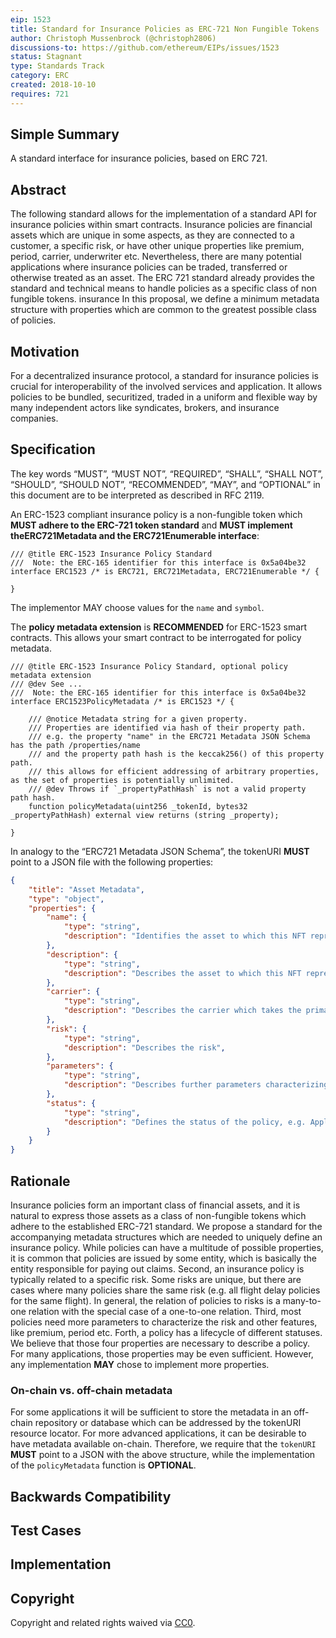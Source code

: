 ```yaml
---
eip: 1523
title: Standard for Insurance Policies as ERC-721 Non Fungible Tokens
author: Christoph Mussenbrock (@christoph2806)
discussions-to: https://github.com/ethereum/EIPs/issues/1523
status: Stagnant
type: Standards Track
category: ERC
created: 2018-10-10
requires: 721
---
```


## Simple Summary
A standard interface for insurance policies, based on ERC 721.

## Abstract
The following standard allows for the implementation of a standard API for insurance policies within smart contracts.
Insurance policies are financial assets which are unique in some aspects, as they are connected to a customer, a specific risk, or have other unique properties like premium, period, carrier, underwriter etc.
Nevertheless, there are many potential applications where insurance policies can be traded, transferred or otherwise treated as an asset.
The ERC 721 standard already provides the standard and technical means to handle policies as a specific class of non fungible tokens.
insurance In this proposal, we define a minimum metadata structure with properties which are common to the greatest possible class of policies.

## Motivation
For a decentralized insurance protocol, a standard for insurance policies is crucial for interoperability of the involved services and application.
It allows policies to be bundled, securitized, traded in a uniform and flexible way by many independent actors like syndicates, brokers, and insurance companies.

## Specification
The key words “MUST”, “MUST NOT”, “REQUIRED”, “SHALL”, “SHALL NOT”, “SHOULD”, “SHOULD NOT”, “RECOMMENDED”, “MAY”, and “OPTIONAL” in this document are to be interpreted as described in RFC 2119.

An ERC-1523 compliant insurance policy is a non-fungible token which **MUST adhere to the ERC-721 token standard** and **MUST implement theERC721Metadata and the ERC721Enumerable interface**:

```solidity
/// @title ERC-1523 Insurance Policy Standard
///  Note: the ERC-165 identifier for this interface is 0x5a04be32
interface ERC1523 /* is ERC721, ERC721Metadata, ERC721Enumerable */ {

}
```

The implementor MAY choose values for the ```name``` and ```symbol```.

The **policy metadata extension** is **RECOMMENDED** for ERC-1523 smart contracts. 
This allows your smart contract to be interrogated for policy metadata.

```solidity
/// @title ERC-1523 Insurance Policy Standard, optional policy metadata extension
/// @dev See ...
///  Note: the ERC-165 identifier for this interface is 0x5a04be32
interface ERC1523PolicyMetadata /* is ERC1523 */ {

    /// @notice Metadata string for a given property.
    /// Properties are identified via hash of their property path.
    /// e.g. the property "name" in the ERC721 Metadata JSON Schema has the path /properties/name
    /// and the property path hash is the keccak256() of this property path. 
    /// this allows for efficient addressing of arbitrary properties, as the set of properties is potentially unlimited.
    /// @dev Throws if `_propertyPathHash` is not a valid property path hash. 
    function policyMetadata(uint256 _tokenId, bytes32 _propertyPathHash) external view returns (string _property);

}
```

In analogy to the “ERC721 Metadata JSON Schema”, the tokenURI **MUST** point to a JSON file with the following properties:
```json
{
    "title": "Asset Metadata",
    "type": "object",
    "properties": {
        "name": {
            "type": "string",
            "description": "Identifies the asset to which this NFT represents",
        },
        "description": {
            "type": "string",
            "description": "Describes the asset to which this NFT represents",
        },
        "carrier": {
            "type": "string",
            "description": "Describes the carrier which takes the primary risk",
        },
        "risk": {
            "type": "string",
            "description": "Describes the risk",
        },
        "parameters": {
            "type": "string",
            "description": "Describes further parameters characterizing the risk",
        },
        "status": {
            "type": "string",
            "description": "Defines the status of the policy, e.g. Applied, Underwritten, Claimed, Paid out, etc."
        }
    }
}
```

## Rationale
Insurance policies form an important class of financial assets, and it is natural to express those assets as a class of non-fungible tokens which adhere to the established ERC-721 standard.
We propose a standard for the accompanying metadata structures which are needed to uniquely define an insurance policy.
While policies can have a multitude of possible properties, it is common that policies are issued by some entity, which is basically the entity responsible for paying out claims.
Second, an insurance policy is typically related to a specific risk. Some risks are unique, but there are cases where many policies share the same risk
(e.g. all flight delay policies for the same flight).
In general, the relation of policies to risks is a many-to-one relation with the special case of a one-to-one relation.
Third, most policies need more parameters to characterize the risk and other features, like premium, period etc.
Forth, a policy has a lifecycle of different statuses. 
We believe that those four properties are necessary to describe a policy. For many applications, those properties may be even sufficient. 
However, any implementation **MAY** chose to implement more properties.

### On-chain vs. off-chain metadata
For some applications it will be sufficient to store the metadata in an off-chain repository or database which can be addressed by the tokenURI resource locator.
For more advanced applications, it can be desirable to have metadata available on-chain. 
Therefore, we require that the ```tokenURI``` **MUST** point to a JSON with the above structure, while the implementation of the ```policyMetadata``` function is **OPTIONAL**.


## Backwards Compatibility

## Test Cases

## Implementation

## Copyright
Copyright and related rights waived via [CC0](https://creativecommons.org/publicdomain/zero/1.0/).
